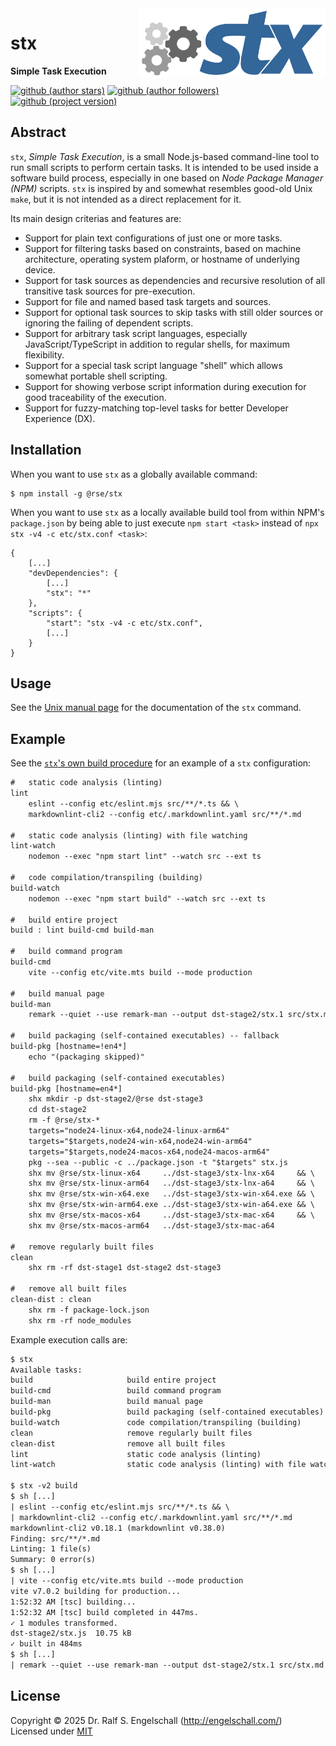 
<img src="https://raw.githubusercontent.com/rse/stx/master/src/stx-logo.svg" width="300" align="right" alt=""/>

stx
===

**Simple Task Execution**

[![github (author stars)](https://img.shields.io/github/stars/rse?logo=github&label=author%20stars&color=%233377aa)](https://github.com/rse)
[![github (author followers)](https://img.shields.io/github/followers/rse?label=author%20followers&logo=github&color=%234477aa)](https://github.com/rse)
<br/>
[![github (project version)](https://img.shields.io/github/package-json/version/rse/stx?logo=github&label=project%20version&color=%234477aa&cacheSeconds=900)](https://github.com/rse/stx)

Abstract
--------

`stx`, *Simple Task Execution*, is a small Node.js-based command-line
tool to run small scripts to perform certain tasks. It is intended to
be used inside a software build process, especially in one based on
*Node Package Manager (NPM)* scripts. `stx` is inspired by and somewhat
resembles good-old Unix `make`, but it is not intended as a direct
replacement for it.

Its main design criterias and features are:

- Support for plain text configurations of just one or more tasks.
- Support for filtering tasks based on constraints, based on
  machine architecture, operating system plaform, or hostname of
  underlying device.
- Support for task sources as dependencies and recursive
  resolution of all transitive task sources for pre-execution.
- Support for file and named based task targets and sources.
- Support for optional task sources to skip tasks with
  still older sources or ignoring the failing of dependent scripts.
- Support for arbitrary task script languages, especially
  JavaScript/TypeScript in addition to regular shells,
  for maximum flexibility.
- Support for a special task script language "shell" which
  allows somewhat portable shell scripting.
- Support for showing verbose script information during
  execution for good traceability of the execution.
- Support for fuzzy-matching top-level tasks for better
  Developer Experience (DX).

Installation
------------

When you want to use `stx` as a globally available command:

```
$ npm install -g @rse/stx
```

When you want to use `stx` as a locally available build tool from within NPM's `package.json`
by being able to just execute `npm start <task>` instead of `npx stx -v4 -c etc/stx.conf <task>`:

```
{
    [...]
    "devDependencies": {
        [...]
        "stx": "*"
    },
    "scripts": {
        "start": "stx -v4 -c etc/stx.conf",
        [...]
    }
}
```

Usage
-----

See the [Unix manual page](src/stx.md) for the documentation of the `stx` command.

Example
-------

See the [`stx`'s own build procedure](etc/stx.conf) for an example of a `stx` configuration:

```txt
#   static code analysis (linting)
lint
    eslint --config etc/eslint.mjs src/**/*.ts && \
    markdownlint-cli2 --config etc/.markdownlint.yaml src/**/*.md

#   static code analysis (linting) with file watching
lint-watch
    nodemon --exec "npm start lint" --watch src --ext ts

#   code compilation/transpiling (building)
build-watch
    nodemon --exec "npm start build" --watch src --ext ts

#   build entire project
build : lint build-cmd build-man

#   build command program
build-cmd
    vite --config etc/vite.mts build --mode production

#   build manual page
build-man
    remark --quiet --use remark-man --output dst-stage2/stx.1 src/stx.md

#   build packaging (self-contained executables) -- fallback
build-pkg [hostname=!en4*]
    echo "(packaging skipped)"

#   build packaging (self-contained executables)
build-pkg [hostname=en4*]
    shx mkdir -p dst-stage2/@rse dst-stage3
    cd dst-stage2
    rm -f @rse/stx-*
    targets="node24-linux-x64,node24-linux-arm64"
    targets="$targets,node24-win-x64,node24-win-arm64"
    targets="$targets,node24-macos-x64,node24-macos-arm64"
    pkg --sea --public -c ../package.json -t "$targets" stx.js
    shx mv @rse/stx-linux-x64     ../dst-stage3/stx-lnx-x64     && \
    shx mv @rse/stx-linux-arm64   ../dst-stage3/stx-lnx-a64     && \
    shx mv @rse/stx-win-x64.exe   ../dst-stage3/stx-win-x64.exe && \
    shx mv @rse/stx-win-arm64.exe ../dst-stage3/stx-win-a64.exe && \
    shx mv @rse/stx-macos-x64     ../dst-stage3/stx-mac-x64     && \
    shx mv @rse/stx-macos-arm64   ../dst-stage3/stx-mac-a64

#   remove regularly built files
clean
    shx rm -rf dst-stage1 dst-stage2 dst-stage3

#   remove all built files
clean-dist : clean
    shx rm -f package-lock.json
    shx rm -rf node_modules
```

Example execution calls are:

```txt
$ stx
Available tasks:
build                     build entire project
build-cmd                 build command program
build-man                 build manual page
build-pkg                 build packaging (self-contained executables)
build-watch               code compilation/transpiling (building)
clean                     remove regularly built files
clean-dist                remove all built files
lint                      static code analysis (linting)
lint-watch                static code analysis (linting) with file watching

$ stx -v2 build
$ sh [...]
| eslint --config etc/eslint.mjs src/**/*.ts && \
| markdownlint-cli2 --config etc/.markdownlint.yaml src/**/*.md
markdownlint-cli2 v0.18.1 (markdownlint v0.38.0)
Finding: src/**/*.md
Linting: 1 file(s)
Summary: 0 error(s)
$ sh [...]
| vite --config etc/vite.mts build --mode production
vite v7.0.2 building for production...
1:52:32 AM [tsc] building...
1:52:32 AM [tsc] build completed in 447ms.
✓ 1 modules transformed.
dst-stage2/stx.js  10.75 kB
✓ built in 484ms
$ sh [...]
| remark --quiet --use remark-man --output dst-stage2/stx.1 src/stx.md
```

License
-------

Copyright &copy; 2025 Dr. Ralf S. Engelschall (http://engelschall.com/)<br/>
Licensed under [MIT](https://spdx.org/licenses/MIT)

